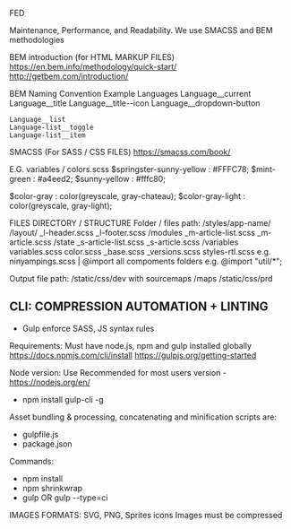 FED

  Maintenance, Performance, and Readability.
  We use SMACSS and BEM methodologies

  BEM introduction (for HTML MARKUP FILES)
  https://en.bem.info/methodology/quick-start/
  http://getbem.com/introduction/

  BEM Naming Convention Example
    Languages
    Language__current
    Language__title
    Language__title--icon
    Language__dropdown-button

    Language__list
    Language-list__toggle
    Language-list__item

  SMACSS (For SASS / CSS FILES)
  https://smacss.com/book/

  E.G. variables / colors.scss
  $springster-sunny-yellow                :           #FFFC78;
  $mint-green                             :           #a4eed2;
  $sunny-yellow                           :           #fffc80;

  $color-gray             :     color(greyscale, gray-chateau);
  $color-gray-light       :     color(greyscale, gray-light);

FILES DIRECTORY / STRUCTURE
  Folder / files path: /styles/app-name/
    /layout/
      _l-header.scss
      _l-footer.scss
    /modules
      _m-article-list.scss
      _m-article.scss
    /state
      _s-article-list.scss
      _s-article.scss
    /variables
      variables.scss
      color.scss
    _base.scss
    _versions.scss
    styles-rtl.scss
    e.g. ninyampings.scss | @import all compoments folders e.g. @import "util/*";

  Output file path: /static/css/dev
                      with sourcemaps /maps
                    /static/css/prd

CLI: COMPRESSION AUTOMATION + LINTING
  --------------------------------
  - Gulp enforce SASS, JS syntax rules

  Requirements:
  Must have node.js, npm and gulp installed globally
  https://docs.npmjs.com/cli/install
  https://gulpjs.org/getting-started

  Node version: Use Recommended for most users version - https://nodejs.org/en/

  - npm install gulp-cli -g

  Asset bundling & processing, concatenating and minification scripts are:
  - gulpfile.js
  - package.json

  Commands:
  - npm install
  - npm shrinkwrap
  - gulp OR gulp --type=ci

  IMAGES FORMATS:
    SVG, PNG, Sprites icons
    Images must be compressed
